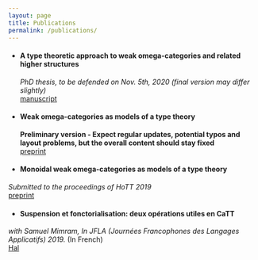 ```yaml
---
layout: page
title: Publications
permalink: /publications/
--- 
```


- #### A type theoretic approach to weak omega-categories and related higher structures
  *PhD thesis, to be defended on Nov. 5th, 2020 (final version may differ slightly)*  
  [manuscript](these.pdf)

- #### Weak omega-categories as models of a type theory
  **Preliminary version - Expect regular updates, potential typos and layout problems, but the overall content should stay fixed**  
  [preprint](models.pdf)

-  #### Monoidal weak omega-categories as models of a type theory
  *Submitted to the proceedings of HoTT 2019*  
  [preprint](monoidal.pdf)

-  #### Suspension et fonctorialisation: deux opérations utiles en CaTT 
  *with Samuel Mimram, In JFLA (Journées Francophones des Langages Applicatifs) 2019.* (In French)  
  [Hal](https://hal.inria.fr/hal-01985195/)
